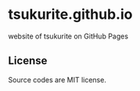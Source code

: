 # tsukurite.github.io

website of tsukurite on GitHub Pages

## License

Source codes are MIT license.
